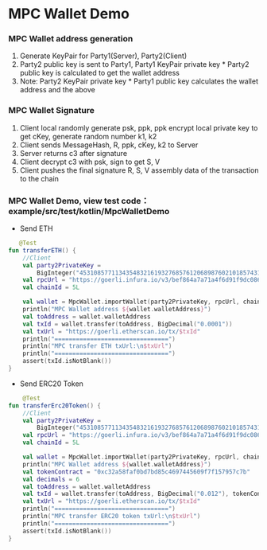 # MPC Wallet Demo

### MPC Wallet address generation

<ol>
<li>Generate KeyPair for Party1(Server), Party2(Client)</li>
<li>Party2 public key is sent to Party1, Party1 KeyPair private key * Party2 public key is calculated to get the wallet address</li>
<li>Note: Party2 KeyPair private key * Party1 public key calculates the wallet address and the above</li>
</ol>

### MPC Wallet Signature

<ol>
<li>Client local randomly generate psk, ppk, ppk encrypt local private key to get cKey, generate random number k1, k2</li>
<li>Client sends MessageHash, R, ppk, cKey, k2 to Server</li>
<li>Server returns c3 after signature</li>
<li>Client decrypt c3 with psk, sign to get S, V</li>
<li>Client pushes the final signature R, S, V assembly data of the transaction to the chain</li>
</ol>

### MPC Wallet Demo, view test code：example/src/test/kotlin/MpcWalletDemo

* Send ETH

```kotlin
   @Test
fun transferETH() {
    //Client
    val party2PrivateKey =
        BigInteger("45310857711343548321619327685761206898760210185743148061608685128827704370714")
    val rpcUrl = "https://goerli.infura.io/v3/bef864a7a71a4f6d91f9dc08614306a5"
    val chainId = 5L

    val wallet = MpcWallet.importWallet(party2PrivateKey, rpcUrl, chainId)
    println("MPC Wallet address ${wallet.walletAddress}")
    val toAddress = wallet.walletAddress
    val txId = wallet.transfer(toAddress, BigDecimal("0.0001"))
    val txUrl = "https://goerli.etherscan.io/tx/$txId"
    println("================================")
    println("MPC transfer ETH txUrl:\n$txUrl")
    println("================================")
    assert(txId.isNotBlank())
}

```

* Send ERC20 Token

```kotlin
    @Test
fun transferErc20Token() {
    //Client
    val party2PrivateKey =
        BigInteger("45310857711343548321619327685761206898760210185743148061608685128827704370714")
    val rpcUrl = "https://goerli.infura.io/v3/bef864a7a71a4f6d91f9dc08614306a5"
    val chainId = 5L

    val wallet = MpcWallet.importWallet(party2PrivateKey, rpcUrl, chainId)
    println("MPC Wallet address ${wallet.walletAddress}")
    val tokenContract = "0xc32a58faf0bd7bd85c4697445609f7f157957c7b"
    val decimals = 6
    val toAddress = wallet.walletAddress
    val txId = wallet.transfer(toAddress, BigDecimal("0.012"), tokenContract, decimals)
    val txUrl = "https://goerli.etherscan.io/tx/$txId"
    println("================================")
    println("MPC transfer ERC20 token txUrl:\n$txUrl")
    println("================================")
    assert(txId.isNotBlank())
}
```
